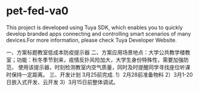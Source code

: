 # pet-fed-va0
This project is developed using Tuya SDK, which enables you to quickly develop branded apps connecting and controlling smart scenarios of many devices.For more information, please check Tuya Developer Website.

一、方案标题教室低成本防疫提示器
二、方案应用场景地点：大学公共教学楼教室；功能：秋冬季节到来，疫情反扑风险加大，大学生身份特殊性，需要加强防范，
使用该提示器，时刻检测教室内空气质量，同时及时提醒同学寻找座位听课时保持一定距离。
三、开发计划
3月25前完成.
1）2月28前准备物料
2）3月1-20日嵌入式开发、云开发
3）3月15日前整体调试。
